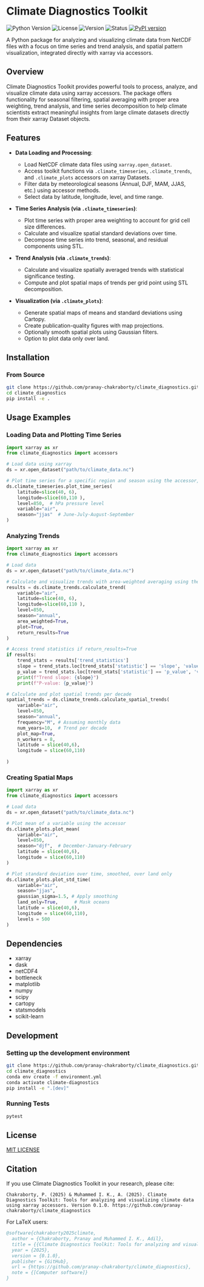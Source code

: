 # Climate Diagnostics Toolkit

![Python Version](https://img.shields.io/badge/python-3.11+-blue.svg)
![License](https://img.shields.io/badge/license-MIT-green.svg)
![Version](https://img.shields.io/badge/version-0.2.1-brightgreen.svg)
![Status](https://img.shields.io/badge/status-alpha-orange.svg)
[![PyPI version](https://img.shields.io/pypi/v/climate_diagnostics.svg)](https://pypi.org/project/climate_diagnostics/)



A Python package for analyzing and visualizing climate data from NetCDF files with a focus on time series and trend analysis, and spatial pattern visualization, integrated directly with xarray via accessors.

## Overview

Climate Diagnostics Toolkit provides powerful tools to process, analyze, and visualize climate data using xarray accessors. The package offers functionality for seasonal filtering, spatial averaging with proper area weighting, trend analysis, and time series decomposition to help climate scientists extract meaningful insights from large climate datasets directly from their xarray Dataset objects.

## Features

* **Data Loading and Processing**:
  * Load NetCDF climate data files using `xarray.open_dataset`.
  * Access toolkit functions via `.climate_timeseries`, `.climate_trends`, and `.climate_plots` accessors on xarray Datasets.
  * Filter data by meteorological seasons (Annual, DJF, MAM, JJAS, etc.) using accessor methods.
  * Select data by latitude, longitude, level, and time range.

* **Time Series Analysis (via `.climate_timeseries`)**:
  * Plot time series with proper area weighting to account for grid cell size differences.
  * Calculate and visualize spatial standard deviations over time.
  * Decompose time series into trend, seasonal, and residual components using STL.

* **Trend Analysis (via `.climate_trends`)**:
  * Calculate and visualize spatially averaged trends with statistical significance testing.
  * Compute and plot spatial maps of trends per grid point using STL decomposition.

* **Visualization (via `.climate_plots`)**:
  * Generate spatial maps of means and standard deviations using Cartopy.
  * Create publication-quality figures with map projections.
  * Optionally smooth spatial plots using Gaussian filters.
  * Option to plot data only over land.

## Installation

### From Source
```bash
git clone https://github.com/pranay-chakraborty/climate_diagnostics.git 
cd climate_diagnostics
pip install -e .
```

## Usage Examples

### Loading Data and Plotting Time Series
```python
import xarray as xr
from climate_diagnostics import accessors

# Load data using xarray
ds = xr.open_dataset("path/to/climate_data.nc")

# Plot time series for a specific region and season using the accessor, given a 3D dataset
ds.climate_timeseries.plot_time_series(
    latitude=slice(40, 6),
    longitude=slice(60,110 ),
    level=850,  # hPa pressure level
    variable="air",
    season="jjas"  # June-July-August-September
)
```

### Analyzing Trends
```python
import xarray as xr
from climate_diagnostics import accessors

# Load data
ds = xr.open_dataset("path/to/climate_data.nc")

# Calculate and visualize trends with area-weighted averaging using the accessor
results = ds.climate_trends.calculate_trend(
    variable="air",
    latitude=slice(40, 6),
    longitude=slice(60,110 ),
    level=850,
    season="annual",
    area_weighted=True,
    plot=True,
    return_results=True
)

# Access trend statistics if return_results=True
if results:
    trend_stats = results['trend_statistics']
    slope = trend_stats.loc[trend_stats['statistic'] == 'slope', 'value'].item()
    p_value = trend_stats.loc[trend_stats['statistic'] == 'p_value', 'value'].item()
    print(f"Trend slope: {slope}")
    print(f"P-value: {p_value}")

# Calculate and plot spatial trends per decade
spatial_trends = ds.climate_trends.calculate_spatial_trends(
    variable="air",
    level=850,
    season="annual",
    frequency="M", # Assuming monthly data
    num_years=10,  # Trend per decade
    plot_map=True,
    n_workers = 8,
    latitude = slice(40,6),
    longitude = slice(60,110)
    
)
```

### Creating Spatial Maps
```python
import xarray as xr
from climate_diagnostics import accessors

# Load data
ds = xr.open_dataset("path/to/climate_data.nc")

# Plot mean of a variable using the accessor
ds.climate_plots.plot_mean(
    variable="air",
    level=850,
    season="djf",  # December-January-February
    latitude = slice(40,6),
    longitude = slice(60,110)
)

# Plot standard deviation over time, smoothed, over land only
ds.climate_plots.plot_std_time(
    variable="air",
    season="jjas",
    gaussian_sigma=1.5, # Apply smoothing
    land_only=True,      # Mask oceans
    latitude = slice(40,6),
    longitude = slice(60,110),
    levels = 500
)
```

## Dependencies

- xarray
- dask
- netCDF4
- bottleneck
- matplotlib
- numpy
- scipy
- cartopy
- statsmodels
- scikit-learn

## Development

### Setting up the development environment

```bash
git clone https://github.com/pranay-chakraborty/climate_diagnostics.git 
cd climate_diagnostics
conda env create -f environment.yml
conda activate climate-diagnostics
pip install -e ".[dev]"
```
### Running Tests

```bash
pytest
```

## License

[MIT LICENSE](LICENSE)

## Citation

If you use Climate Diagnostics Toolkit in your research, please cite:

```
Chakraborty, P. (2025) & Muhammed I. K., A. (2025). Climate Diagnostics Toolkit: Tools for analyzing and visualizing climate data using xarray accessors. Version 0.1.0. https://github.com/pranay-chakraborty/climate_diagnostics
```

For LaTeX users:

```bibtex
@software{chakraborty2025climate,
  author = {Chakraborty, Pranay and Muhammed I. K., Adil},
  title = {{Climate Diagnostics Toolkit: Tools for analyzing and visualizing climate data using xarray accessors}},
  year = {2025},
  version = {0.1.0},
  publisher = {GitHub},
  url = {https://github.com/pranay-chakraborty/climate_diagnostics},
  note = {[Computer software]}
}
```